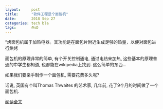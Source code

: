```yaml
---
layout:     post
title:      "软件工程是个面包机"
date:       2018 Sep 27
categories: tech bla
tags:       杂谈
---
```


<!--excerpt-->

“烤面包机属于加热电器。其功能是在面包片附近生成足够的热量，以便对面包进行烘烤

面包机的原理非常的简单, 有个开关控制通电, 通过电热来加热, 这些基本的原理普通的中学生都知道, 也都能在wikipedia上找到. 这么简单的东西...

如果我们要亲手制作一个面包机, 需要花费多久呢?

话说, 英国有个叫Thomas Thwaites 的艺术家, 几年前, 花了9个月的时间做了一个面包机.

[阅读全文](post-res/toaster/toaster.html)

<!--more-->


